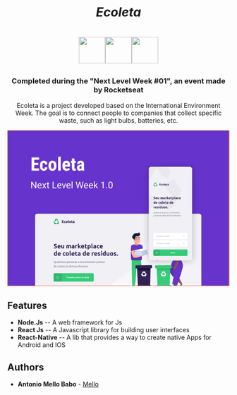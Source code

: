 <p float="left">
<h1 align="center"><i>Ecoleta</i></h1>
<h1 align="center"><img width="60" height="60" margin-bottom="100" src="https://cdn3.iconfinder.com/data/icons/eco-flat-2/512/Ecology_recycle_recyclingwaste-512.png"><img width="60" height="60" src="https://cdn3.iconfinder.com/data/icons/eco-flat-2/512/Ecology_recycle_recyclingwaste-512.png"><img width="60" height="60" src="https://cdn3.iconfinder.com/data/icons/eco-flat-2/512/Ecology_recycle_recyclingwaste-512.png"></h1>
</p>


<h3 align="center">
  Completed during the "Next Level Week #01", an event made by Rocketseat
</h3>

<p align="center">
  Ecoleta is a project developed based on the International Environment Week. The goal is to connect people to companies that collect specific waste, such as light bulbs, batteries, etc.
</p>

<p align="center">
  <img src="gitImage/imagem.png">
</p>


## Features

* <strong>Node.Js</strong> -- A web framework for Js
* <strong>React Js</strong>  -- A Javascript library for building user interfaces
* <strong>React-Native</strong> -- A lib that provides a way to create native Apps for Android and IOS


## Authors

* **Antonio Mello Babo**  - [Mello](https://github.com/MelloTonio)

